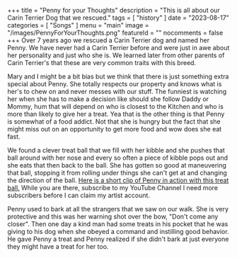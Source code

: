 +++
title = "Penny for your Thoughts"
description = "This is all about our Carin Terrier Dog that we rescued."
tags =  [
    "history"
]
date = "2023-08-17"
categories = [
    "Songs"
]
menu = "main"
image = "/images/PennyForYourThoughts.png"
featureId = ""
nocomments = false
+++
Over 7 years ago we rescued a Carin Terrier dog and named her Penny.  We have never had a Carin Terrier before and were just in awe about her personality and just who she is.  We learned later from other parents of Carin Terrier's that these are very common traits with this breed.

Mary and I might be a bit bias but we think that there is just something extra special about Penny.  She totally respects our property and knows what is her's to chew on and never messes with our stuff.  The funniest is watching her when she has to make a decision like should she follow Daddy or Mommy, hum that will depend on who is closest to the Kitchen and who is more than likely to give her a treat.  Yea that is the other thing is that Penny is somewhat of a food addict.  Not that she is hungry but the fact that she might miss out on an opportunity to get more food and wow does she eat fast.

We found a clever treat ball that we fill with her kibble and she pushes that ball around with her nose and every so often a piece of kibble pops out and she eats that then back to the ball.  She has gotten so good at maneuvering that ball, stopping it from rolling under things she can't get at and changing the direction of the ball.  [Here is a short clip of Penny in action with this treat ball.](https://youtu.be/kCpQ88gt3pE) While you are there, subscribe to my YouTube Channel I need more subscribers before I can claim my artist account.

Penny used to bark at all the strangers that we saw on our walk.  She is very protective and this was her warning shot over the bow, "Don't come any closer".  Then one day a kind man had some treats in his pocket that he was giving to his dog when she obeyed a command and instilling good behavior.  He gave Penny a treat and Penny realized if she didn't bark at just everyone they might have a treat for her too.  